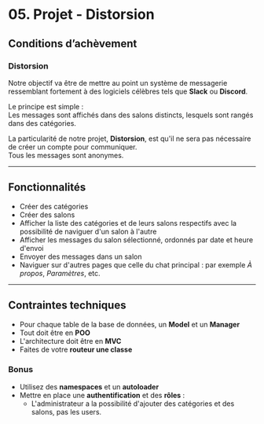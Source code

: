 # 05. Projet - Distorsion

## Conditions d’achèvement

### Distorsion

Notre objectif va être de mettre au point un système de messagerie ressemblant fortement à des logiciels célèbres tels que **Slack** ou **Discord**.

Le principe est simple :  
Les messages sont affichés dans des salons distincts, lesquels sont rangés dans des catégories.

La particularité de notre projet, **Distorsion**, est qu'il ne sera pas nécessaire de créer un compte pour communiquer.  
Tous les messages sont anonymes.

---

## Fonctionnalités

- Créer des catégories
- Créer des salons
- Afficher la liste des catégories et de leurs salons respectifs avec la possibilité de naviguer d'un salon à l'autre
- Afficher les messages du salon sélectionné, ordonnés par date et heure d'envoi
- Envoyer des messages dans un salon
- Naviguer sur d'autres pages que celle du chat principal : par exemple *À propos*, *Paramètres*, etc.

---

## Contraintes techniques

- Pour chaque table de la base de données, un **Model** et un **Manager**
- Tout doit être en **POO**
- L'architecture doit être en **MVC**
- Faites de votre **routeur une classe**

### Bonus

- Utilisez des **namespaces** et un **autoloader**
- Mettre en place une **authentification** et des **rôles** :
    - L'administrateur a la possibilité d'ajouter des catégories et des salons, pas les users.

